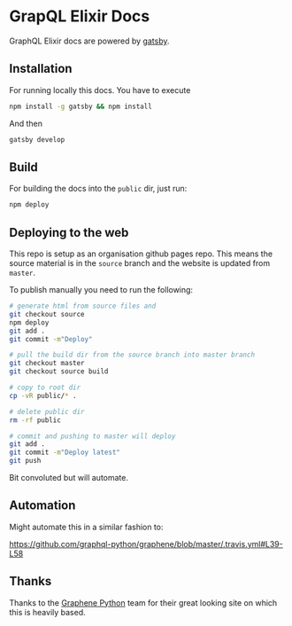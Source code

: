 # GrapQL Elixir Docs

GraphQL Elixir docs are powered by [gatsby](https://github.com/gatsbyjs/gatsby).


## Installation

For running locally this docs. You have to execute
```bash
npm install -g gatsby && npm install
```

And then

```bash
gatsby develop
```

## Build

For building the docs into the `public` dir, just run:

```bash
npm deploy
```

## Deploying to the web

This repo is setup as an organisation github pages repo. This means the source material is in the `source` branch and the website is updated from `master`.

To publish manually you need to run the following:

```bash
# generate html from source files and
git checkout source
npm deploy
git add .
git commit -m"Deploy"

# pull the build dir from the source branch into master branch
git checkout master
git checkout source build

# copy to root dir
cp -vR public/* .

# delete public dir
rm -rf public

# commit and pushing to master will deploy
git add .
git commit -m"Deploy latest"
git push
```

Bit convoluted but will automate.

## Automation

Might automate this in a similar fashion to:

https://github.com/graphql-python/graphene/blob/master/.travis.yml#L39-L58

## Thanks

Thanks to the [Graphene Python](https://github.com/graphql-python/graphene/tree/master/docs) team for their great looking site on which this is heavily based.
